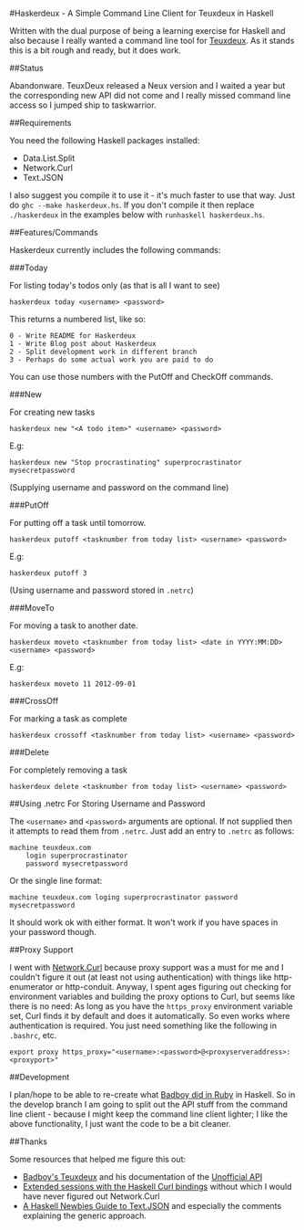 #Haskerdeux - A Simple Command Line Client for Teuxdeux in Haskell

Written with the dual purpose of being a learning exercise for Haskell and also because I really wanted a command line tool for [Teuxdeux](http://teuxdeux.com). As it stands this is a bit rough and ready, but it does work.

##Status

Abandonware. TeuxDeux released a Neux version and I waited a year but the corresponding new API did not come and I really missed command line access so I jumped ship to taskwarrior.


##Requirements

You need the following Haskell packages installed:

- Data.List.Split
- Network.Curl
- Text.JSON

I also suggest you compile it to use it - it's much faster to use that way. Just do `ghc --make haskerdeux.hs`. If you don't compile it then replace `./haskerdeux` in the examples below with `runhaskell haskerdeux.hs`.

##Features/Commands

Haskerdeux currently includes the following commands: 

###Today

For listing today's todos only (as that is all I want to see)

`haskerdeux today <username> <password>`

This returns a numbered list, like so:

	0 - Write README for Haskerdeux
	1 - Write Blog post about Haskerdeux
	2 - Split development work in different branch
	3 - Perhaps do some actual work you are paid to do

You can use those numbers with the PutOff and CheckOff commands.

###New

For creating new tasks

`haskerdeux new "<A todo item>" <username> <password>`

E.g:

`haskerdeux new "Stop procrastinating" superprocrastinator mysecretpassword`

(Supplying username and password on the command line)

###PutOff

For putting off a task until tomorrow.

`haskerdeux putoff <tasknumber from today list> <username> <password>`

E.g:

`haskerdeux putoff 3`

(Using username and password stored in `.netrc`)

###MoveTo

For moving a task to another date.

`haskerdeux moveto <tasknumber from today list> <date in YYYY:MM:DD> <username> <password>`

E.g:

`haskerdeux moveto 11 2012-09-01`

###CrossOff

For marking a task as complete

`haskerdeux crossoff <tasknumber from today list> <username> <password>`

###Delete

For completely removing a task

`haskerdeux delete <tasknumber from today list> <username> <password>`

##Using .netrc For Storing Username and Password

The `<username>` and `<password>` arguments are optional. If not supplied then it attempts to read them from `.netrc`. Just add an entry to `.netrc` as follows:

	machine teuxdeux.com
		login superprocrastinator
		password mysecretpassword

Or the single line format:

	machine teuxdeux.com loging superprocrastinator password mysecretpassword

It should work ok with either format. It won't work if you have spaces in your password though.

##Proxy Support

I went with [Network.Curl](http://hackage.haskell.org/package/curl) because proxy support was a must for me and I couldn't figure it out (at least not using authentication) with things like http-enumerator or http-conduit. Anyway, I spent ages figuring out checking for environment variables and building the proxy options to Curl, but seems like there is no need: As long as you have the `https_proxy` environment variable set, Curl finds it by default and does it automatically. So even works where authentication is required. You just need something like the following in `.bashrc`, etc.

`export proxy https_proxy="<username>:<password>@<proxyserveraddress>:<proxyport>"`

##Development

I plan/hope to be able to re-create what [Badboy did in Ruby](https://github.com/badboy/teuxdeux) in Haskell. So in the develop branch I am going to split out the API stuff from the command line client - because I might keep the command line client lighter; I like the above functionality, I just want the code to be a bit cleaner.

##Thanks

Some resources that helped me figure this out:

- [Badboy's Teuxdeux](https://github.com/badboy/teuxdeux) and his documentation of the [Unofficial API](https://github.com/badboy/teuxdeux/wiki/API)
- [Extended sessions with the Haskell Curl bindings](http://flygdynamikern.blogspot.it/2009/03/extended-sessions-with-haskell-curl.html) without which I would have never figured out Network.Curl
- [A Haskell Newbies Guide to Text.JSON](http://www.amateurtopologist.com/blog/2010/11/05/a-haskell-newbies-guide-to-text-json/) and especially the comments explaining the generic approach.
